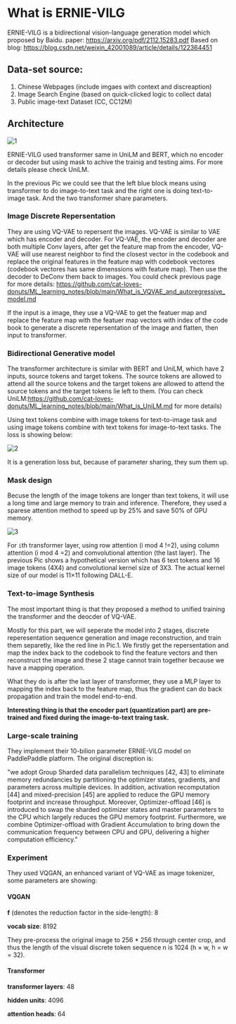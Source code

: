 # What is ERNIE-VILG

ERNIE-VILG is a bidirectional vision-language generation model which proposed by Baidu.
paper: https://arxiv.org/pdf/2112.15283.pdf
Based on blog: https://blog.csdn.net/weixin_42001089/article/details/122364451

## Data-set source:

1. Chinese Webpages (include imgaes with context and discreaption)
2. Image Search Engine (based on quick-clicked logic to collect data)
3. Public image-text Dataset (CC, CC12M)

## Architecture

![1](https://user-images.githubusercontent.com/43735308/156098582-7ebad1f8-6cee-44f8-8871-ce7a515a22ea.PNG)

ERNIE-VILG used transformer same in UniLM and BERT, which no encoder or decoder but using mask to achive the trainig and testing aims. For more details please check UniLM.

In the previous Pic we could see that the left blue block means using transformer to do image-to-text task and the right one is doing text-to-image task. And the two transformer share parameters.

### Image Discrete Repersentation

They are using VQ-VAE to repersent the images. VQ-VAE is similar to VAE which has encoder and decoder. For VQ-VAE, the encoder and decoder are both multiple Conv layers, after get the feature map from the encoder, VQ-VAE will use nearest neighbor to find the closest vector in the codebook and replace the original features in the feature map with codebook vectores (codebook vectores has same dimenssions with feature map). Then use the decoder to DeConv them back to images. You could check previous page for more details: https://github.com/cat-loves-donuts/ML_learning_notes/blob/main/What_is_VQVAE_and_autoregressive_model.md

If the input is a image, they use a VQ-VAE to get the featuer map and replace the feature map with the featuer map vectors with index of the code book to generate a discrete repersentation of the image and flatten, then input to transformer. 

### Bidirectional Generative model

The transformer architecture is similar with BERT and UniLM, which have 2 inputs, source tokens and target tokens. The source tokens are allowed to attend all the source tokens and the target tokens are allowed to attend the source tokens and the target tokens lie left to them. (You can check UniLM:https://github.com/cat-loves-donuts/ML_learning_notes/blob/main/What_is_UniLM.md for more details)

Using text tokens combine with image tokens for text-to-image task and using image tokens combine with text tokens for image-to-text tasks. The loss is showing below:

![2](https://user-images.githubusercontent.com/43735308/156121906-2f6a0273-b18a-430f-87e6-caec801967a5.PNG)

It is a generation loss but, because of parameter sharing, they sum them up.

### Mask design

Becuse the length of the image tokens are longer than text tokens, it will use a long time and large memory to train and inference. Therefore, they used a sparese attention method to speed up by 25% and save 50% of GPU memory. 

![3](https://user-images.githubusercontent.com/43735308/156122621-d826734c-df11-436d-b850-a82ea311c6a4.PNG)

For ```i```th transformer layer, using row attention (i mod 4 !=2), using column attention (i mod 4 =2) and comvolutional attention (the last layer). The previous Pic shows a hypothetical version which has 6 text tokens and 16 image tokens (4X4) and convolutional kernel size of 3X3. The actual kernel size of our model is 11×11 following DALL-E.

### Text-to-image Synthesis

The most important thing is that they proposed a method to unified training the transformer and the deocder of VQ-VAE.

Mostly for this part, we will seperate the model into 2 stages, discrete reperesentation sequence generation and image reconstruction, and train them separetly, like the red line in Pic.1. We firstly get the repersentation and map the index back to the codebook to find the feature vectors and then reconstruct the image and these 2 stage cannot train together because we have a mapping operation. 

What they do is after the last layer of transformer, they use a MLP layer to mapping the index back to the feature map, thus the gradient can do back propagation and train the model end-to-end.

**Interesting thing is that the encoder part (quantization part) are pre-trained and fixed during the image-to-text traing task.**

### Large-scale training

They implement their 10-bilion parameter ERNIE-ViLG model on PaddlePaddle platform. The original discreption is:

"we adopt Group Sharded data parallelism techniques [42, 43] to eliminate memory redundancies by partitioning the optimizer states, gradients, and parameters across multiple devices. In addition, activation recomputation [44] and mixed-precision [45] are applied to reduce the GPU memory footprint and increase throughput. Moreover, Optimizer-offload [46] is introduced to swap the sharded optimizer states and master parameters to the CPU which largely reduces the GPU memory footprint. Furthermore, we combine Optimizer-offload with Gradient Accumulation to bring down the communication frequency between CPU and GPU, delivering a higher computation efficiency."

### Experiment

They used VQGAN, an enhanced variant of VQ-VAE as image tokenizer, some parameters are showing:

#### VQGAN

**f** (denotes the reduction factor in the side-length): 8

**vocab size**: 8192

They pre-process the original image to 256 * 256 through center crop, and thus the length of the visual discrete token sequence n is 1024 (h × w, h = w = 32).

#### Transformer

**transformer layers**: 48

**hidden units**: 4096

**attention heads**: 64







